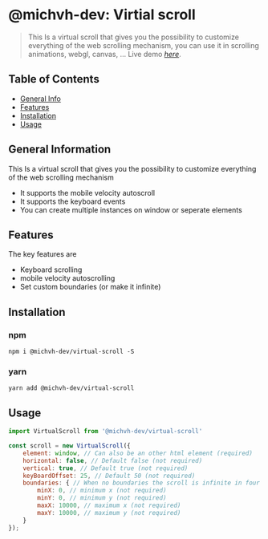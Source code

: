 # @michvh-dev: Virtial scroll
> This Is a virtual scroll that gives you the possibility to customize everything of the web scrolling mechanism, you can use it in scrolling animations, webgl, canvas, ... 
> Live demo [_here_](https://virtual-scroll.michvh.dev/example/).

## Table of Contents
* [General Info](#general-information)
* [Features](#features)
* [Installation](#installation)
* [Usage](#usage)



## General Information
This Is a virtual scroll that gives you the possibility to customize everything of the web scrolling mechanism
- It supports the mobile velocity autoscroll
- It supports the keyboard events
- You can create multiple instances on window or seperate elements



## Features
The key features are
- Keyboard scrolling
- mobile velocity autoscrolling
- Set custom boundaries (or make it infinite)


## Installation
### npm
```
npm i @michvh-dev/virtual-scroll -S
```

### yarn
```
yarn add @michvh-dev/virtual-scroll
```

## Usage

```js
import VirtualScroll from '@michvh-dev/virtual-scroll'

const scroll = new VirtualScroll({
    element: window, // Can also be an other html element (required)
    horizontal: false, // Default false (not required)
    vertical: true, // Default true (not required)
    keyBoardOffset: 25, // Default 50 (not required)
    boundaries: { // When no boundaries the scroll is infinite in four directions
        minX: 0, // minimum x (not required)
        minY: 0, // minimum y (not required)
        maxX: 10000, // maximum x (not required)
        maxY: 10000, // maximum y (not required)
    }
});
```